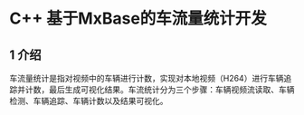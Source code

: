# C++ 基于MxBase的车流量统计开发
## 1 介绍
车流量统计是指对视频中的车辆进行计数，实现对本地视频（H264）进行车辆追踪并计数，最后生成可视化结果。车流统计分为三个步骤：车辆视频流读取、车辆检测、车辆追踪、车辆计数以及结果可视化。
